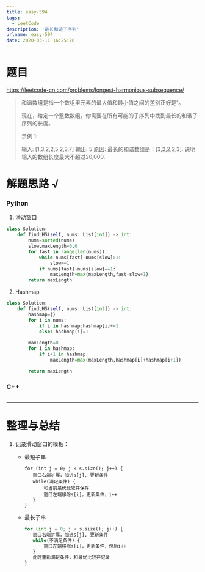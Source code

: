```yaml
---
title: easy-594
tags:
  - LeetCode
description: '最长和谐子序列'
urlname: easy-594
date: 2020-03-11 16:25:26
---
```


# 题目

https://leetcode-cn.com/problems/longest-harmonious-subsequence/

> 和谐数组是指一个数组里元素的最大值和最小值之间的差别正好是1。
>
> 现在，给定一个整数数组，你需要在所有可能的子序列中找到最长的和谐子序列的长度。
>
> 示例 1:
>
> 输入: [1,3,2,2,5,2,3,7]
> 输出: 5
> 原因: 最长的和谐数组是：[3,2,2,2,3].
> 说明: 输入的数组长度最大不超过20,000.

# 解题思路 √

### Python

1. 滑动窗口

```python
class Solution:
    def findLHS(self, nums: List[int]) -> int:
        nums=sorted(nums)
        slow,maxLength=0,0
        for fast in range(len(nums)):
            while nums[fast]-nums[slow]>1:
                slow+=1
            if nums[fast]-nums[slow]==1:
                maxLength=max(maxLength,fast-slow+1)
        return maxLength
```

2. Hashmap


```python
class Solution:
    def findLHS(self, nums: List[int]) -> int:
        hashmap={}
        for i in nums:
            if i in hashmap:hashmap[i]+=1
            else: hashmap[i]=1
        
        maxLength=0
        for i in hashmap:
            if i+1 in hashmap:
                maxLength=max(maxLength,hashmap[i]+hashmap[i+1])

        return maxLength
```



### C++

```cpp

```

---



# 整理与总结

1. 记录滑动窗口的模板：

   - 最短子串

     ```
     for (int j = 0; j < s.size(); j++) {
     	窗口右端扩展，加进s[j], 更新条件
     	while(满足条件) {
     		和当前最优比较并保存
     		窗口左端移除s[i]，更新条件，i++
     	}
     }
     ```

   - 最长子串

     ```python
     for (int j = 0; j < s.size(); j++) {
     	窗口右端扩展，加进s[j], 更新条件
     	while(不满足条件) {
     		窗口左端移除s[i]，更新条件，然后i++
     	}
     	此时重新满足条件，和最优比较并记录
     }
     ```

     
